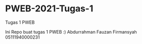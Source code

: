 # PWEB-2021-Tugas-1
Tugas 1 PWEB

Ini Repo buat tugas 1 PWEB :)
Abdurrahman Fauzan Firmansyah
05111940000231
